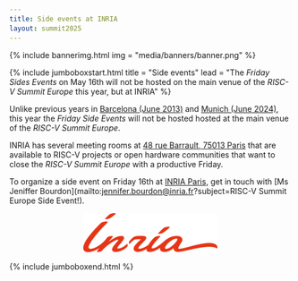 ```yaml
---
title: Side events at INRIA
layout: summit2025
---
```


{% include bannerimg.html
    img = "media/banners/banner.png"
%}

{% include jumboboxstart.html
	title = "Side events"
	lead = "The *Friday Sides Events* on May 16th will not be hosted on the main venue of the *RISC-V Summit Europe* this year, but at INRIA"
%}

Unlike previous years in [Barcelona (June
2013)](https://riscv-europe.org/summit/2023/side-events) and [Munich
(June 2024)](https://riscv-europe.org/summit/2024/sideevents), this
year the *Friday Side Events* will not be hosted hosted at the main
venue of the *RISC-V Summit Europe*.

INRIA has several meeting rooms at [48 rue Barrault, 75013
Paris](https://www.openstreetmap.org/#map=19/48.826311/2.346010) that
are available to RISC-V projects or open hardware communities that
want to close the *RISC-V Summit Europe* with a productive Friday.

To organize a side event on Friday 16th at [INRIA
Paris](https://www.inria.fr/fr/centre-inria-de-paris), get in touch
with [Ms Jeniffer Bourdon](mailto:jennifer.bourdon@inria.fr?subject=RISC-V Summit Europe Side Event!).

<p align="center"><img src="media/logos/INRIA.svg" alt="INRIA logo" height="70"></p>

{% include jumboboxend.html %}

